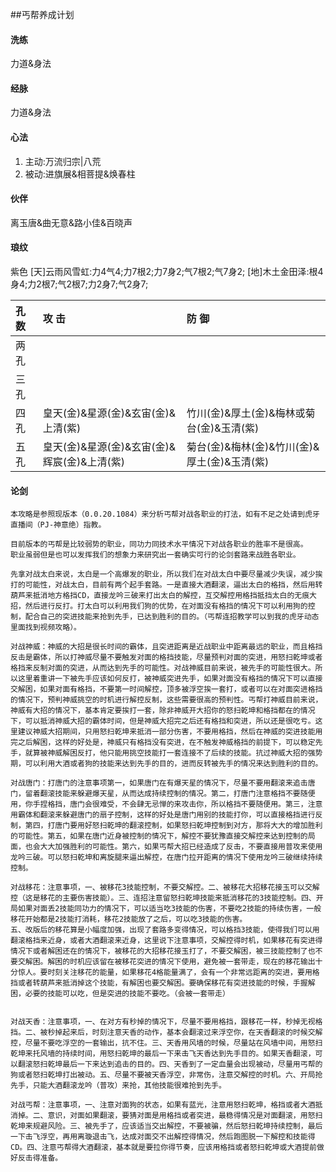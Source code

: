##丐帮养成计划
#### 洗练
力道&身法
#### 经脉
力道&身法
#### 心法
1. 主动:万流归宗|八荒
2. 被动:进旗展&相菩提&焕春柱
#### 伙伴
离玉唐&曲无意&路小佳&百晓声
#### 琅纹
紫色
[天]云雨风雪虹:力4气4;力7根2;力7身2;气7根2;气7身2;
[地]木土金田泽:根4身4;力2根7;气2根7;力2身7;气2身7;

| 孔 数| 攻 击                                        | 防 御
|:-----|:---------------------------------------------|:---------
| 两 孔| 
| 三 孔| 
| 四 孔| 皇天(金)&星源(金)&玄宙(金)&上清(紫)              | 竹川(金)&厚土(金)&梅林或菊台(金)&玉清(紫)
| 五 孔| 皇天(金)&星源(金)&玄宙(金)&辉宸(金)&上清(紫)      | 菊台(金)&梅林(金)&竹川(金)&厚土(金)&玉清(紫)

#### 论剑
```
本攻略是参照现版本（0.0.20.1084）来分析丐帮对战各职业的打法，如有不足之处请到虎牙直播间（PJ-神意绝）指教。

目前版本的丐帮是比较弱势的职业，同功力同技术水平情况下对战各职业的胜率不是很高。
职业虽弱但是也可以发挥我们的想象力来研究出一套确实可行的论剑套路来战胜各职业。

先拿对战太白来说，太白是一个高爆发的职业，所以我们在对战太白中要尽量减少失误，减少挨打的可能性，对战太白，目前有两个起手套路。一是直接大酒翻滚，逼出太白的格挡，然后用转葫芦来抵消地方格挡CD，直接龙吟三破来打出太白的解控，互交解控用格挡抵挡太白的无痕大招，然后进行反打。打太白可以利用我们狗的优势，在对面没有格挡的情况下可以利用狗的控制，配合自己的突进技能来抢到先手，已达到胜利的目的。（丐帮连招教学可以到我的虎牙动态里面找到视频攻略）。

对战神威：神威的大招是很长时间的霸体，且突进距离是近战职业中距离最远的职业，而且格挡反击是霸体，所以打神威尽量不要触发对面的格挡技能，尽量预判对面的突进，用怒扫乾坤或者格挡来反制对面的突进，从而达到先手的可能性。对战神威目前来说，被先手的可能性很大。所以这里着重讲一下被先手应该如何反打，被神威突进先手，如果对面没有格挡的情况下可以直接交解困，如果对面有格挡，不要第一时间解控，顶多被浮空挨一套打，或者可以在对面突进格挡的情况下，预判神威挑空的时机进行解控反制，这些需要很高的预判性。丐帮打神威目前来说，神威有大招的情况下，基本肯定要挨打一套，除非神威开大招你的怒扫乾坤和格挡都在的情况下，可以抵消神威大招的霸体时间，但是神威大招完之后还有格挡和突进，所以还是很吃亏。这里建议神威大招期间，只用怒扫乾坤来抵消一部分伤害，不要用格挡，然后在神威的突进技能用完之后解困，这样的好处是，神威只有格挡没有突进，在不触发神威格挡的前提下，可以稳定先手，就算被神威解困反打，他只能用挑空技能打一套连接不了后续的技能。抗过神威大招的强势期，可以利用大酒或者狗的技能来达到先手的目的，进而反转被先手的情况来达到胜利的目的。

对战唐门：打唐门的注意事项第一，如果唐门在有爆天星的情况下，尽量不要用翻滚来追击唐门，留着翻滚技能来躲避爆天星，从而达成持续控制的情况。第二，打唐门注意格挡不要随便用，你手捏格挡，唐门会很难受，不会肆无忌惮的来攻击你，所以格挡不要随便用。第三，注意用霸体和翻滚来躲避唐门的扇子控制，这样的好处是唐门用别的技能打你，可以直接格挡进行反制，第四，打唐门要用好怒扫乾坤的翻滚控制，如果怒扫乾坤控制到对方，那将大大的增加胜利的可能性。第五，如果在唐门近身被控制的情况下，解控不要犹豫直接交解控来达到控制的局面，也会大大加强胜利的可能性。第六，如果丐帮大招已经造成了反击，不要直接用普攻来使用龙吟三破。可以怒扫乾坤和离旋腿来逼出解控，在唐门拉开距离的情况下使用龙吟三破继续持续控制。

对战移花：注意事项，一、被移花3技能控制，不要交解控。二、被移花大招移花接玉可以交解控（这是移花的主要伤害技能）。三、连招注意留怒扫乾坤技能来抵消移花的3技能控制。四、开局如果对面丢2技能同功力的情况下，可以适当吃3技能的伤害，不要吃2技能的持续伤害，一般移花开始都是2技能打消耗，移花2技能放了之后，可以吃3技能的伤害。
五、改版后的移花算是小幅度加强，出现了套路多变得情况，可以格挡3技能，使得我们可以用翻滚格挡来近身，或者大酒翻滚来近身，这里说下注意事项，交解控得时机，如果移花有突进得情况下或者解困还在的情况下，被移花的大招移花接玉打了，不要交解困，被三技能控制了也不要交解困。解困的时机应该留在被移花突进的情况下使用，避免被一套带走，现在的移花输出十分惊人。要时刻关注移花的能量，如果移花4格能量满了，会有一个非常远距离的突进，要用格挡或者转葫芦来抵消掉这个技能，有解困也要交解困。要确保移花有突进技能的时候，手握解困，必要的技能可以吃，但是突进的技能不要吃。（会被一套带走）


对战天香：注意事项，一、在对方有秒掉的情况下，尽量不要用格挡，跟移花一样，秒掉无视格挡。二、被秒掉起来后，时刻注意天香的动作，基本会翻滚过来浮空你，在天香翻滚的时候交解控，尽量不要吃浮空的一套输出，抗不住。三、天香用风墙的时候，尽量站在风墙中间，用怒扫乾坤来托风墙的持续时间，用怒扫乾坤的最后一下来击飞天香达到先手目的。如果天香翻滚，可以翻滚怒扫乾坤最后一下来达到追击的目的。四、天香到了一定血量会出现被动，尽量用丐帮的狗或者怒扫乾坤打出被动。五、尽量不要被天香浮空，非常伤，注意交解控的时机。六、开局抢先手，只能大酒翻滚龙吟（普攻）来抢，其他技能很难抢到先手。

对战丐帮：注意事项，一、注意对面狗的状态，如果有蓝光，注意用怒扫乾坤，格挡或者大酒抵消掉。二、意识，对面如果翻滚，要猜对面是用格挡或者突进，最稳得情况是对面翻滚，用怒扫乾坤来规避风险。三、被先手了，应该适当交出解控，不要被骗，然后怒扫乾坤持续控制，最后一下击飞浮空，再用离璇退击飞，达成对面交不出解控得情况，然后跑图脱一下解控和技能得CD。四、注意丐帮得大酒翻滚，基本就是要拉你得节奏，应该用格挡或者怒扫乾坤或大酒提前做好反击得准备。
```
